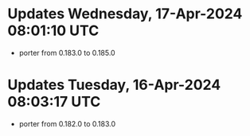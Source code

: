 # Updates Wednesday, 17-Apr-2024 08:01:10 UTC
- porter from 0.183.0 to 0.185.0

# Updates Tuesday, 16-Apr-2024 08:03:17 UTC
- porter from 0.182.0 to 0.183.0

